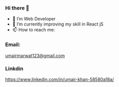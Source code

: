 ### Hi there 👋

- 🔭 I’m Web Developer
- 🌱 I’m currently improving my skill in React jS
- 📫 How to reach me:
 ### Email:
 umairmarwat123@gmail.com 
 ### Linkdin
 https://www.linkedin.com/in/umair-khan-58580a18a/

